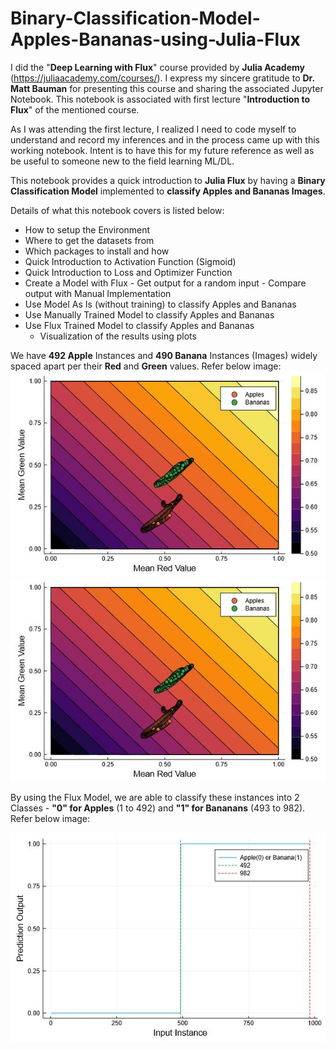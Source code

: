 # Binary-Classification-Model-Apples-Bananas-using-Julia-Flux

I did the "**Deep Learning with Flux**" course provided by **Julia Academy** (https://juliaacademy.com/courses/). I express my sincere gratitude to **Dr. Matt Bauman** for presenting this course and sharing the associated Jupyter Notebook. This notebook is associated with first lecture "**Introduction to Flux**" of the mentioned course.

As I was attending the first lecture, I realized I need to code myself to understand and record my inferences and in the process came up with this working notebook. Intent is to have this for my future reference as well as be useful to someone new to the field learning ML/DL.

This notebook provides a quick introduction to **Julia Flux** by having a **Binary Classification Model** implemented to **classify Apples and Bananas Images**. 

Details of what this notebook covers is listed below:
- How to setup the Environment
- Where to get the datasets from 
- Which packages to install and how
- Quick Introduction to Activation Function (Sigmoid)
- Quick Introduction to Loss and Optimizer Function
- Create a Model with Flux - Get output for a random input - Compare output with Manual Implementation
- Use Model As Is (without training) to classify Apples and Bananas
- Use Manually Trained Model to classify Apples and Bananas
- Use Flux Trained Model to classify Apples and Bananas
    - Visualization of the results using plots

We have **492 Apple** Instances and **490 Banana** Instances (Images) widely spaced apart per their **Red** and **Green** values. Refer below image:
![](images/Apples-Bananas-Red-Green-Values.jpg)
<img src="images/Apples-Bananas-Red-Green-Values.jpg">

By using the Flux Model, we are able to classify these instances into 2 Classes - **"0" for Apples** (1 to 492) and **"1" for Bananans** (493 to 982). Refer below image:

<img src="images/Apples-Bananas-Input vs Prediction.jpg"> 
